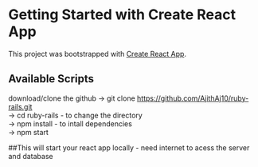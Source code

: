 # Getting Started with Create React App

This project was bootstrapped with [Create React App](https://github.com/facebook/create-react-app).

## Available Scripts

download/clone the github
-> git clone https://github.com/AjithAj10/ruby-rails.git <br/>
-> cd ruby-rails - to change the directory <br/>
-> npm install - to intall dependencies<br/>
-> npm start

##This will start your react app locally - need internet to acess the server and database
